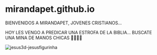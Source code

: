 # mirandapet.github.io


BIENVENIDOS A MIRANDAPET, JOVENES CRISTIANOS...

HOY LES VENGO A PREDICAR UNA ESTROFA DE LA BIBLIA...
BUSCATE UNA MINA DE MANOS CHICAS 🗿🗿🗿🗿


![jesus3d-jesusfigurinha](https://github.com/user-attachments/assets/27a2b03d-8fa8-447b-bcd8-0e4abe7186e7)
